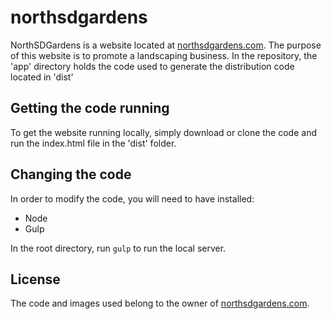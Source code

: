 # northsdgardens
 NorthSDGardens is a website located at [northsdgardens.com](http://northsdgardens.com/). The purpose of this website is to promote a landscaping business.
In the repository, the 'app' directory holds the code used to generate the distribution code located in 'dist'

## Getting the code running
To get the website running locally, simply download or clone the code and run the index.html file in the 'dist' folder.

## Changing the code
In order to modify the code, you will need to have installed:
- Node
- Gulp

In the root directory, run `gulp` to run the local server.


## License
The code and images used belong to the owner of [northsdgardens.com](http://northsdgardens.com/).

